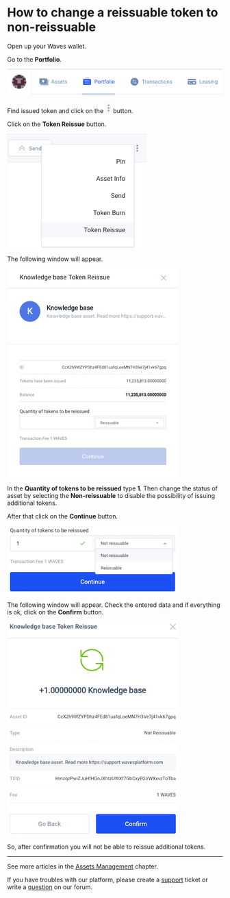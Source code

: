 # How to change a reissuable token to non-reissuable

Open up your Waves wallet.

Go to the **Portfolio**.

![](/_assets/token_reissue_01.png)

Find issued token and click on the ![](/_assets/token_reissue_02.png) button.

Click on the **Token Reissue** button.

![](/_assets/token_reissue_03.png)

The following window will appear.

![](/_assets/token_reissue_04.png)

In the **Quantity of tokens to be reissued** type **1**. Then change the status of asset by selecting the **Non-reissuable** to disable the possibility of issuing additional tokens.

After that click on the **Continue** button.

![](/_assets/token_nonreissue_05.png)

The following window will appear.
Check the entered data and if everything is ok, click on the **Confirm** button.

![](/_assets/token_nonreissue_06.png)

So, after confirmation you will not be able to reissue additional tokens.

___

See more articles in the [Assets Management](/waves-client/assets-management.md) chapter.

If you have troubles with our platform, please create a [support](https://support.wavesplatform.com/) ticket or write a [question](https://forum.wavesplatform.com/) on our forum.
